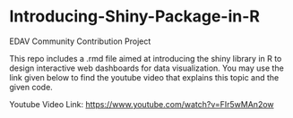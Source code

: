 # Introducing-Shiny-Package-in-R
EDAV Community Contribution Project

This repo includes a .rmd file aimed at introducing the shiny library in R to design interactive web dashboards for data visualization.
You may use the link given below to find the youtube video that explains this topic and the given code.

Youtube Video Link: https://www.youtube.com/watch?v=FIr5wMAn2ow
